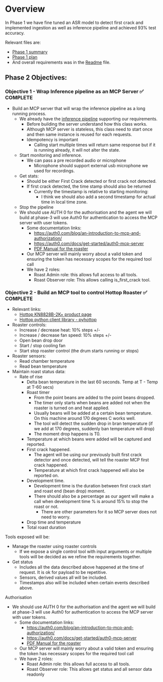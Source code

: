 # Overview

In Phase 1 we have fine tuned an ASR model to detect first crack and implemented ingestion as well as inference pipeline and achieved 93% test accuracy.

Relevant files are:
 - [Phase 1 summary](../../PHASE1_COMPLETE.md) 
 - [Phase 1 plan](../../PHASE1_PLAN.md) 
 - And overall requirements was in the [Readme](../../README.md) file.

## Phase 2 Objectives:

### Objective 1 - Wrap Inference pipeline as an MCP Server ✅ COMPLETE

- Build an MCP server that will wrap the inference pipeline as a long running process.
  - We already have the [inference pipeline](../../src/inference/first_crack_detector.py) supporting our requirements.
    - Before building the server understand how this class works.
    - Although MCP server is stateless, this class need to start once and then same instance is reused for each requests.
    - Idempotency is important
      - Calling start multiple times will return same response but if it is running already, it will not alter the state.
  - Start monitoring and inference.
    - We can pass a pre recorded audio or microphone
      - Microphone should support external usb microphone we used for recordings.
  - Get stats:
    - Should be either First Crack detected or first crack not detected.
    - If first crack detected, the time stamp should also be returned
      - Currently the timestamp is relative to starting monitoring:
        - I think we should also add a second timestamp for actual time in local time zone.
  - Stop the pipeline
  - We should use AUTH 0 for the authorisation and the agent we will build at phase-3 will use Auth0 for authentication to access the MCP server with user tokens.
    - Some documentation links: 
      - https://auth0.com/blog/an-introduction-to-mcp-and-authorization/
      - https://auth0.com/docs/get-started/auth0-mcp-server
      - [PDF Manual for the roaster](../../docs/KN-8828B-2K+Manual_0_1g.pdf)
    - Our MCP server will mainly worry about a valid token and ensuring the token has necessary scopes for the required tool call
    - We have 2 roles:
      - Roast Admin role: this allows full access to all tools.
      - Roast Observer role: This allows calling is_first_crack tool.

### Objective 2 - Build an MCP tool to control Hottop Roaster ✅ COMPLETE

- Relevant links:
  - [Hottop KN8828B-2K+ product page](https://www.hottopamericas.com/KN-8828B-2Kplus.html)
  - [Hottop python client library - pyhottop](https://github.com/splitkeycoffee/pyhottop)
- Roaster controls:
  - Increase / decrease heat: 10% steps +/-
  - Increase / decrease fan speed: 10% steps +/-
  - Open bean drop door
  - Start / stop cooling fan
  - Start stop roaster control (the drum starts running or stops)
- Roaster sensors:
  - Read chamber temperature
  - Read bean temperature
- Maintain roast status data:
  - Rate of rise
    - Delta bean temperature in the last 60 seconds. Temp at T - Temp at T-60 secs)
    - Roast timer
      - From the point beans are added to the point beans dropped.
      - The timer only starts when beans are added not when the roaster is turned on and heat applied.
      - Usually beans will be added at a certain bean temperature. On this machine around 170 degrees C works well.
      - The tool will detect the sudden drop in bran temperature (if we add at 170 degrees, suddenly ban temperature will drop)
      - The moment drop happens is T0.
    - Temperature at which beans were added will be captured and reported.
    - First crack happened.
      - The agent will be using our previously built first crack detector and once detected, will tell the roaster MCP first crack happened.
      - Temperature at which first crack happened will also be reported on.
    - Development time.
      - Development time is the duration between first crack start and roast end (bean drop) moment.
      - There should also be a percentage as our agent will make a call when development time % is around 15% to stop the roast or not. 
        - There are other parameters for it so MCP server does not need to worry.
    - Drop time and temperature
    - Total roast duration

Tools exposed will be:
- Manage the roaster using roaster controls
  - If we expose a single control tool with input arguments or multiple tools will be decided as we refine the requirements together.
- Get status
  - Includes all the data described above happened at the time of request. It is ok for payload to be repetitive.
  - Sensors, derived values all will be included.
  - Timestamps also will be included when certain events described above.

Authorisation
  - We should use AUTH 0 for the authorisation and the agent we will build at phase-3 will use Auth0 for authentication to access the MCP server with user tokens.
    - Some documentation links: 
      - https://auth0.com/blog/an-introduction-to-mcp-and-authorization/
      - https://auth0.com/docs/get-started/auth0-mcp-server
      - [PDF Manual for the roaster](../../docs/KN-8828B-2K+Manual_0_1g.pdf)
    - Our MCP server will mainly worry about a valid token and ensuring the token has necessary scopes for the required tool call
    - We have 2 roles:
      - Roast Admin role: this allows full access to all tools.
      - Roast Observer role: This allows get status and all sensor data readonly

